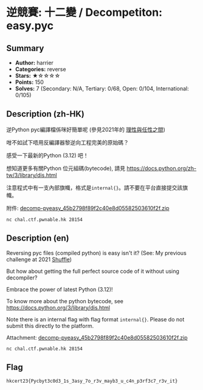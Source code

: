 逆競賽: 十二變 / Decompetiton: easy.pyc
===

## Summary
* **Author:** harrier
* **Categories:** reverse
* **Stars:** ★☆☆☆☆
* **Points:** 150
* **Solves:** 7 (Secondary: N/A, Tertiary: 0/68, Open: 0/104, International: 0/105)

## Description (zh-HK)

逆Python pyc編譯檔係咪好簡單呢 (參見2021年的 [理性與任性之間](https://github.com/hkcert-ctf/CTF-Challenges/tree/main/CTF-2021/43-shuffle))

咁不如試下唔用反編譯器黎逆向工程完美的原始碼？

感受一下最新的Python (3.12) 吧！

想知道更多有關Python 位元組碼(bytecode), 請見 https://docs.python.org/zh-tw/3/library/dis.html

注意程式中有一支內部旗幟，格式是`internal{}`。請不要在平台直接提交該旗幟。

附件: [decomp-pyeasy_45b2798f89f2c40e8d05582503610f2f.zip](https://github.com/blackb6a/hkcert-ctf-2022-challenges/releases/download/v1.0.0/decomp-pyeasy_45b2798f89f2c40e8d05582503610f2f.zip)

```
nc chal.ctf.pwnable.hk 28154
```

## Description (en)

Reversing pyc files (compiled python) is easy isn't it? (See: My previous challenge at 2021 [Shuffle](https://github.com/hkcert-ctf/CTF-Challenges/tree/main/CTF-2021/43-shuffle))

But how about getting the full perfect source code of it without using decompiler?

Embrace the power of latest Python (3.12)!

To know more about the python bytecode, see https://docs.python.org/3/library/dis.html

Note there is an internal flag with flag format `internal{}`. Please do not submit this directly to the platform.

Attachment: [decomp-pyeasy_45b2798f89f2c40e8d05582503610f2f.zip](https://github.com/blackb6a/hkcert-ctf-2022-challenges/releases/download/v1.0.0/decomp-pyeasy_45b2798f89f2c40e8d05582503610f2f.zip)

```
nc chal.ctf.pwnable.hk 28154
```

## Flag

```
hkcert23{Pycbyt3c0d3_1s_3asy_7o_r3v_mayb3_u_c4n_p3rf3c7_r3v_it}
```

